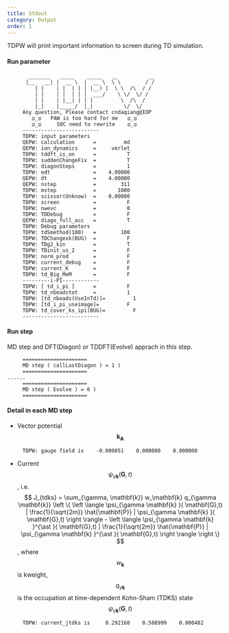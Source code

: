 ```yaml
---
title: Stdout
category: Output
order: 1
---
```



TDPW will print important information to screen during TD simulation.


#### Run parameter
```
       _______   _____    _____   __          __  
      |__   __| |  __ \  |  __ \  \ \        / / 
         | |    | |  | | | |__) |  \ \  /\  / /  
         | |    | |  | | |  ___/    \ \/  \/ /   
         | |    | |__| | | |         \  /\  /    
         |_|    |_____/  |_|          \/  \/     
     Any question, Please contact cndaqiang@IOP 
        ಥ_ಥ   PAW is too hard for me   ಥ_ಥ   
        ಥ_ಥ     SOC need to rewrite    ಥ_ಥ   
     -------------------------
     TDPW: input parameters   
     QEPW: calculation      =         md
     QEPW: ion_dynamics     =     verlet
     TDPW: tddft_is_on      =          T
     TDPW: suddenChangeFix  =          T
     TDPW: diagonSteps      =          1
     TDPW: edt              =    4.00000
     QEPW: dt               =    4.00000
     QEPW: nstep            =        311
     TDPW: mstep            =       1000
     TDPW: scissor(Unknow)  =    0.00000
     TDPW: screen           =          F
     TDPW: nwevc            =          0
     TDPW: TDDebug          =          F
     QEPW: diago_full_acc   =          T
     TDPW: Debug parameters   
     TDPW: tdSmethod(100)   =        100
     TDPW: TDChangexk(BUG)  =          F
     TDPW: TDg2_kin         =          T
     TDPW: TDinit_us_2      =          F
     TDPW: norm_prod        =          F
     TDPW: current_debug    =          F
     TDPW: current_K        =          F
     TDPW: td_Big_MeM       =          F
     ---------i-PI------------
     TDPW: [ td_i_pi ]      =          F
     TDPW: td_nbeadstot     =          1
     TDPW: [td_nbeads(UseInTd)]=         1
     TDPW: [td_i_pi_useimage]=         F
     TDPW: td_cover_ks_ipi(BUG)=         F
     -------------------------
```
#### Run step
MD step and DFT(Diagon) or TDDFT(Evolve) apprach in this step.
```
     =====================
     MD step ( callLastDiagon ) = 1 )
     =====================
......
     =====================
     MD step ( Evolve ) = 6 )
     =====================
```

#### Detail in each MD step
- Vector potential $$\mathbf{k_A}$$ 
```
     TDPW: gauge field is    -0.000851    0.000000    0.000000
```
- Current $$ \psi_{\gamma \mathbf{k} }( \mathbf{G},t) $$, i.e. 
$$ J_{tdks} = \sum_{\gamma, \mathbf{k}} w_\mathbf{k} q_{\gamma \mathbf{k}} \left \{  \left \langle \psi_{\gamma \mathbf{k} }( \mathbf{G},t) | \frac{1}{\sqrt{2m}} \hat{\mathbf{P}}   | \psi_{\gamma \mathbf{k} }( \mathbf{G},t)  \right \rangle - \left \langle \psi_{\gamma \mathbf{k} }^{\ast }( \mathbf{G},t) | \frac{1}{\sqrt{2m}} \hat{\mathbf{P}}   | \psi_{\gamma \mathbf{k} }^{\ast }( \mathbf{G},t)  \right \rangle   \right \} $$, where  $$w_\mathbf{k}$$ is kweight, $$q_{\gamma \mathbf{k}}$$ is the occupation at  time-dependent Kohn-Sham (TDKS) state $$ \psi_{\gamma \mathbf{k} }( \mathbf{G},t) $$
```
     TDPW: current_jtdks is     0.292168    0.588999    0.000482
```